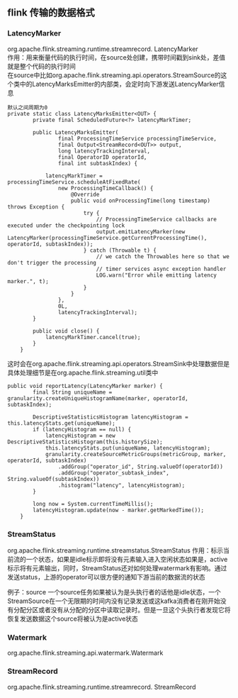 ## flink 传输的数据格式

### LatencyMarker
org.apache.flink.streaming.runtime.streamrecord. LatencyMarker  
作用：用来衡量代码的执行时间，在source处创建，携带时间戳到sink处，差值就是整个代码的执行时间  
在source中比如org.apache.flink.streaming.api.operators.StreamSource的这个类中的LatencyMarksEmitter的内部类，会定时向下游发送LatencyMarker信息  

```
默认之间周期为0
private static class LatencyMarksEmitter<OUT> {
		private final ScheduledFuture<?> latencyMarkTimer;

		public LatencyMarksEmitter(
				final ProcessingTimeService processingTimeService,
				final Output<StreamRecord<OUT>> output,
				long latencyTrackingInterval,
				final OperatorID operatorId,
				final int subtaskIndex) {

			latencyMarkTimer = processingTimeService.scheduleAtFixedRate(
				new ProcessingTimeCallback() {
					@Override
					public void onProcessingTime(long timestamp) throws Exception {
						try {
							// ProcessingTimeService callbacks are executed under the checkpointing lock
							output.emitLatencyMarker(new LatencyMarker(processingTimeService.getCurrentProcessingTime(), operatorId, subtaskIndex));
						} catch (Throwable t) {
							// we catch the Throwables here so that we don't trigger the processing
							// timer services async exception handler
							LOG.warn("Error while emitting latency marker.", t);
						}
					}
				},
				0L,
				latencyTrackingInterval);
		}

		public void close() {
			latencyMarkTimer.cancel(true);
		}
	}
```
这时会在org.apache.flink.streaming.api.operators.StreamSink中处理数据但是具体处理细节是在org.apache.flink.streaming.util类中  

```
public void reportLatency(LatencyMarker marker) {
		final String uniqueName = granularity.createUniqueHistogramName(marker, operatorId, subtaskIndex);

		DescriptiveStatisticsHistogram latencyHistogram = this.latencyStats.get(uniqueName);
		if (latencyHistogram == null) {
			latencyHistogram = new DescriptiveStatisticsHistogram(this.historySize);
			this.latencyStats.put(uniqueName, latencyHistogram);
			granularity.createSourceMetricGroups(metricGroup, marker, operatorId, subtaskIndex)
				.addGroup("operator_id", String.valueOf(operatorId))
				.addGroup("operator_subtask_index", String.valueOf(subtaskIndex))
				.histogram("latency", latencyHistogram);
		}

		long now = System.currentTimeMillis();
		latencyHistogram.update(now - marker.getMarkedTime());
	}
```

### StreamStatus
org.apache.flink.streaming.runtime.streamstatus.StreamStatus
作用：标示当前流的一个状态，如果是idle标示即将没有元素输入进入空闲状态如果是，active标示将有元素输出，同时，StreamStatus还对如何处理watermark有影响。通过发送status，上游的operator可以很方便的通知下游当前的数据流的状态

例子：source 一个source任务如果被认为是头执行者的话他是idle状态，一个StreamSource在一个无限期的时间内没有记录发送或这kafka消费者在刚开始没有分配分区或者没有从分配的分区中读取记录时。但是一旦这个头执行者发现它将恢复发送数据这个source将被认为是active状态

### Watermark

org.apache.flink.streaming.api.watermark.Watermark

### StreamRecord
org.apache.flink.streaming.runtime.streamrecord. StreamRecord




